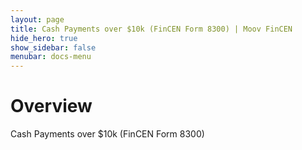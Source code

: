 ```yaml
---
layout: page
title: Cash Payments over $10k (FinCEN Form 8300) | Moov FinCEN
hide_hero: true
show_sidebar: false
menubar: docs-menu
---
```


# Overview

Cash Payments over $10k (FinCEN Form 8300)
